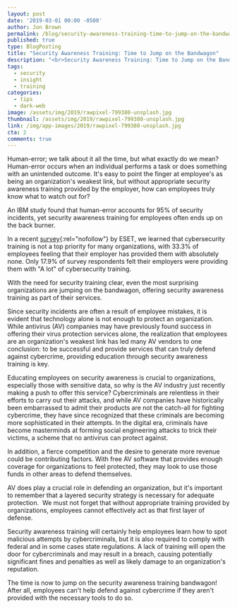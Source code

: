 ```yaml
---
layout: post
date: '2019-03-01 00:00 -0500'
author: Jon Brown
permalink: /blog/security-awareness-training-time-to-jump-on-the-bandwagon/
published: true
type: BlogPosting
title: "Security Awareness Training: Time to Jump on the Bandwagon"
description: "<br>Security Awareness Training: Time to Jump on the Bandwagon"
tags:
  - security
  - insight
  - training
categories:
  - tips
  - dark-web
image: /assets/img/2019/rawpixel-799380-unsplash.jpg
thumbnail: /assets/img/2019/rawpixel-799380-unsplash.jpg
link: /img/app-images/2019/rawpixel-799380-unsplash.jpg
cta: 2
comments: true
---
```

Human-error; we talk about it all the time, but what exactly do we mean?
Human-error occurs when an individual performs a task or does something
with an unintended outcome. It's easy to point the finger at employee's
as being an organization's weakest link, but without appropriate
security awareness training provided by the employer, how can employees
truly know what to watch out for?

An IBM study found that human-error accounts for 95% of security
incidents, yet security awareness training for employees often ends up
on the back burner.

In a recent
[survey](https://www.welivesecurity.com/2018/05/21/cybersecurity-training-still-neglected/){:rel="nofollow"}
by ESET, we learned that cybersecurity training is not a top priority
for many organizations, with 33.3% of employees feeling that their
employer has provided them with absolutely none. Only 17.9% of survey
respondents felt their employers were providing them with "A lot" of
cybersecurity training.

With the need for security training clear, even the most surprising
organizations are jumping on the bandwagon, offering security awareness
training as part of their services.

Since security incidents are often a result of employee mistakes, it is
evident that technology alone is not enough to protect an organization.
While antivirus (AV) companies may have previously found success in
offering their virus protection services alone, the realization that
employees are an organization's weakest link has led many AV vendors to
one conclusion: to be successful and provide services that can truly
defend against cybercrime, providing education through security
awareness training is key.

Educating employees on security awareness is crucial to organizations,
especially those with sensitive data, so why is the AV industry just
recently making a push to offer this service? Cybercriminals are
relentless in their efforts to carry out their attacks, and while AV
companies have historically been embarrassed to admit their products are
not the catch-all for fighting cybercrime, they have since recognized
that these criminals are becoming more sophisticated in their attempts.
In the digital era, criminals have become masterminds at forming social
engineering attacks to trick their victims, a scheme that no antivirus
can protect against.

In addition, a fierce competition and the desire to generate more
revenue could be contributing factors. With free AV software that
provides enough coverage for organizations to feel protected, they may
look to use those funds in other areas to defend themselves.

AV does play a crucial role in defending an organization, but it's
important to remember that a layered security strategy is necessary for
adequate protection.  We must not forget that without appropriate
training provided by organizations, employees cannot effectively act as
that first layer of defense.

Security awareness training will certainly help employees learn how to
spot malicious attempts by cybercriminals, but it is also required to
comply with federal and in some cases state regulations. A lack of
training will open the door for cybercriminals and may result in a
breach, causing potentially significant fines and penalties as well as
likely damage to an organization's reputation.

The time is now to jump on the security awareness training bandwagon!
After all, employees can't help defend against cybercrime if they aren't
provided with the necessary tools to do so.